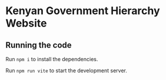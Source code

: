 
  # Kenyan Government Hierarchy Website

  ## Running the code

  Run `npm i` to install the dependencies.

  Run `npm run vite` to start the development server.
